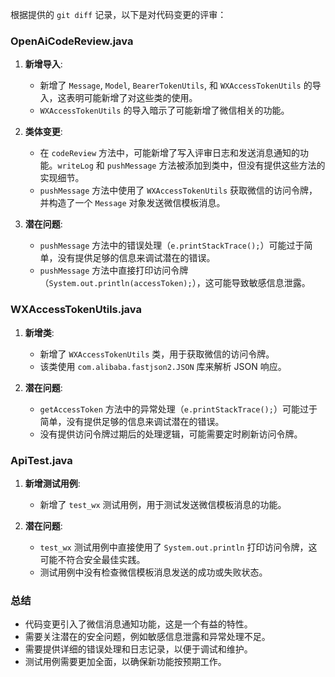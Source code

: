 根据提供的 `git diff` 记录，以下是对代码变更的评审：

### OpenAiCodeReview.java

1. **新增导入**:
   - 新增了 `Message`, `Model`, `BearerTokenUtils`, 和 `WXAccessTokenUtils` 的导入，这表明可能新增了对这些类的使用。
   - `WXAccessTokenUtils` 的导入暗示了可能新增了微信相关的功能。

2. **类体变更**:
   - 在 `codeReview` 方法中，可能新增了写入评审日志和发送消息通知的功能。`writeLog` 和 `pushMessage` 方法被添加到类中，但没有提供这些方法的实现细节。
   - `pushMessage` 方法中使用了 `WXAccessTokenUtils` 获取微信的访问令牌，并构造了一个 `Message` 对象发送微信模板消息。

3. **潜在问题**:
   - `pushMessage` 方法中的错误处理（`e.printStackTrace();`）可能过于简单，没有提供足够的信息来调试潜在的错误。
   - `pushMessage` 方法中直接打印访问令牌（`System.out.println(accessToken);`），这可能导致敏感信息泄露。

### WXAccessTokenUtils.java

1. **新增类**:
   - 新增了 `WXAccessTokenUtils` 类，用于获取微信的访问令牌。
   - 该类使用 `com.alibaba.fastjson2.JSON` 库来解析 JSON 响应。

2. **潜在问题**:
   - `getAccessToken` 方法中的异常处理（`e.printStackTrace();`）可能过于简单，没有提供足够的信息来调试潜在的错误。
   - 没有提供访问令牌过期后的处理逻辑，可能需要定时刷新访问令牌。

### ApiTest.java

1. **新增测试用例**:
   - 新增了 `test_wx` 测试用例，用于测试发送微信模板消息的功能。

2. **潜在问题**:
   - `test_wx` 测试用例中直接使用了 `System.out.println` 打印访问令牌，这可能不符合安全最佳实践。
   - 测试用例中没有检查微信模板消息发送的成功或失败状态。

### 总结

- 代码变更引入了微信消息通知功能，这是一个有益的特性。
- 需要关注潜在的安全问题，例如敏感信息泄露和异常处理不足。
- 需要提供详细的错误处理和日志记录，以便于调试和维护。
- 测试用例需要更加全面，以确保新功能按预期工作。